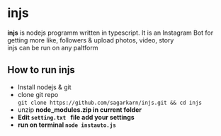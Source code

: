 # injs
<b>injs</b> is nodejs programm written in typescript. It is an Instagram Bot for getting more like, followers & upload photos, video, story<br />
injs can be run on any paltform 
<h2>How to run injs</h2>
<ul>
  <li>Install nodejs & git</li>
  <li>clone git repo
    <br /><code>git clone https://github.com/sagarkarn/injs.git && cd injs</code></li>
  <li>unzip <b>node_modules.zip<b> in current folder</li>
  <li>Edit <code>setting.txt </code> file add your settings</li>
  <li>run on terminal <code>node instauto.js</code></li>
 </ul>
